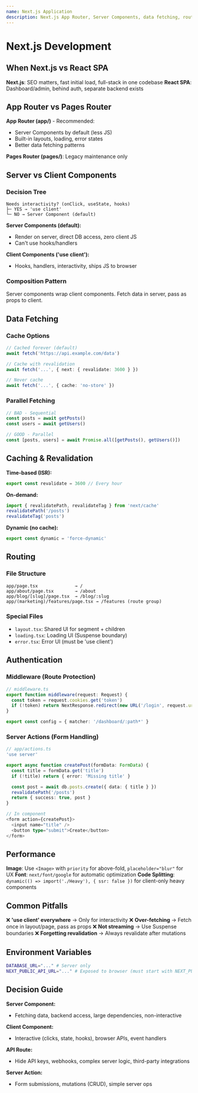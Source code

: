 ```yaml
---
name: Next.js Application
description: Next.js App Router, Server Components, data fetching, routing, deployment
---
```


# Next.js Development

## When Next.js vs React SPA

**Next.js**: SEO matters, fast initial load, full-stack in one codebase
**React SPA**: Dashboard/admin, behind auth, separate backend exists

## App Router vs Pages Router

**App Router (app/)** - Recommended:
- Server Components by default (less JS)
- Built-in layouts, loading, error states
- Better data fetching patterns

**Pages Router (pages/)**: Legacy maintenance only

## Server vs Client Components

### Decision Tree
```
Needs interactivity? (onClick, useState, hooks)
├─ YES → 'use client'
└─ NO → Server Component (default)
```

**Server Components (default):**
- Render on server, direct DB access, zero client JS
- Can't use hooks/handlers

**Client Components ('use client'):**
- Hooks, handlers, interactivity, ships JS to browser

### Composition Pattern
Server components wrap client components. Fetch data in server, pass as props to client.

## Data Fetching

### Cache Options
```typescript
// Cached forever (default)
await fetch('https://api.example.com/data')

// Cache with revalidation
await fetch('...', { next: { revalidate: 3600 } })

// Never cache
await fetch('...', { cache: 'no-store' })
```

### Parallel Fetching
```typescript
// BAD - Sequential
const posts = await getPosts()
const users = await getUsers()

// GOOD - Parallel
const [posts, users] = await Promise.all([getPosts(), getUsers()])
```

## Caching & Revalidation

**Time-based (ISR):**
```typescript
export const revalidate = 3600 // Every hour
```

**On-demand:**
```typescript
import { revalidatePath, revalidateTag } from 'next/cache'
revalidatePath('/posts')
revalidateTag('posts')
```

**Dynamic (no cache):**
```typescript
export const dynamic = 'force-dynamic'
```

## Routing

### File Structure
```
app/page.tsx              → /
app/about/page.tsx        → /about
app/blog/[slug]/page.tsx  → /blog/:slug
app/(marketing)/features/page.tsx → /features (route group)
```

### Special Files
- `layout.tsx`: Shared UI for segment + children
- `loading.tsx`: Loading UI (Suspense boundary)
- `error.tsx`: Error UI (must be 'use client')

## Authentication

### Middleware (Route Protection)
```typescript
// middleware.ts
export function middleware(request: Request) {
  const token = request.cookies.get('token')
  if (!token) return NextResponse.redirect(new URL('/login', request.url))
}

export const config = { matcher: '/dashboard/:path*' }
```

### Server Actions (Form Handling)
```typescript
// app/actions.ts
'use server'

export async function createPost(formData: FormData) {
  const title = formData.get('title')
  if (!title) return { error: 'Missing title' }

  const post = await db.posts.create({ data: { title } })
  revalidatePath('/posts')
  return { success: true, post }
}

// In component
<form action={createPost}>
  <input name="title" />
  <button type="submit">Create</button>
</form>
```

## Performance

**Image**: Use `<Image>` with `priority` for above-fold, `placeholder="blur"` for UX
**Font**: `next/font/google` for automatic optimization
**Code Splitting**: `dynamic(() => import('./Heavy'), { ssr: false })` for client-only heavy components

## Common Pitfalls

❌ **'use client' everywhere** → Only for interactivity
❌ **Over-fetching** → Fetch once in layout/page, pass as props
❌ **Not streaming** → Use Suspense boundaries
❌ **Forgetting revalidation** → Always revalidate after mutations

## Environment Variables

```bash
DATABASE_URL="..." # Server only
NEXT_PUBLIC_API_URL="..." # Exposed to browser (must start with NEXT_PUBLIC_)
```

## Decision Guide

**Server Component:**
- Fetching data, backend access, large dependencies, non-interactive

**Client Component:**
- Interactive (clicks, state, hooks), browser APIs, event handlers

**API Route:**
- Hide API keys, webhooks, complex server logic, third-party integrations

**Server Action:**
- Form submissions, mutations (CRUD), simple server ops
